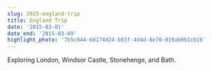 ```yaml
---
slug: 2015-england-trip
title: England Trip
date: '2015-03-01'
date_end: '2015-03-09'
highlight_photo: '7b5c044-6d174d24-b03f-4d4d-8e70-019ab0b1cb16'
---
```


Exploring London, Windsor Castle, Stonehenge, and Bath.
